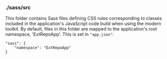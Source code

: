 ### ./sass/src

This folder contains Sass files defining CSS rules corresponding to classes
included in the application's JavaScript code build when using the modern toolkit.
By default, files in this folder are mapped to the application's root namespace, 'ExtRepoApp'.
This is set in `"app.json"`:

    "sass": {
        "namespace": "ExtRepoApp"
    }